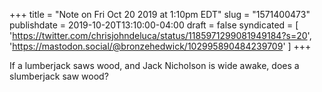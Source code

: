 +++
title = "Note on Fri Oct 20 2019 at 1:10pm EDT"
slug = "1571400473"
publishdate = 2019-10-20T13:10:00-04:00
draft = false
syndicated = [ 'https://twitter.com/chrisjohndeluca/status/1185971299081949184?s=20', 'https://mastodon.social/@bronzehedwick/102995890484239709' ]
+++

If a lumberjack saws wood, and Jack Nicholson is wide awake, does a slumberjack saw wood?
